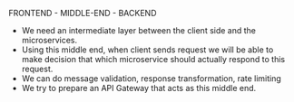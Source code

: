 FRONTEND - MIDDLE-END - BACKEND

- We need an intermediate layer between the client side and the microservices.
- Using this middle end, when client sends request we will be able to make decision that which microservice should actually respond to this request.
- We can do message validation, response transformation, rate limiting
- We try to prepare an API Gateway that acts as this middle end.